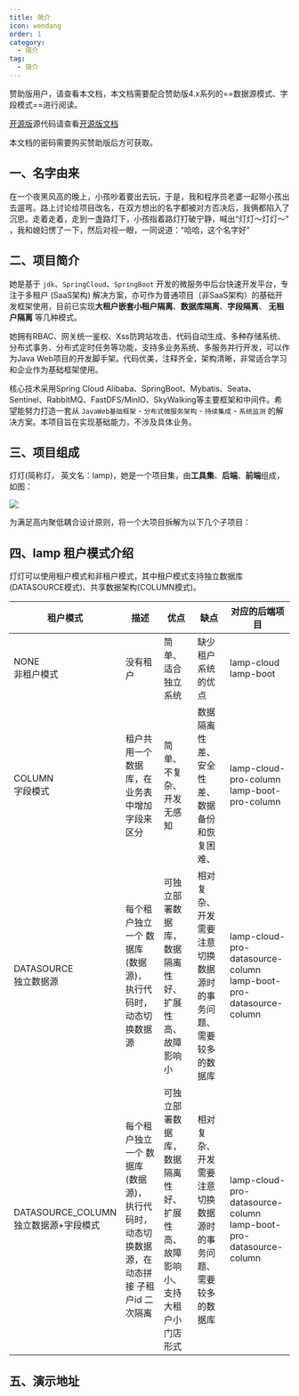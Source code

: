```yaml
---
title: 简介
icon: wendang
order: 1
category:
  - 简介 
tag:
  - 简介
---
```


赞助版用户，请查看本文档，本文档需要配合赞助版4.x系列的==数据源模式、字段模式==进行阅读。

[开源版](https://gitee.com/dromara/lamp-cloud)源代码请查看[开源版文档](/opendoc/简介)

本文档的密码需要购买赞助版后方可获取。

## 一、名字由来

在一个夜黑风高的晚上，小孩吵着要出去玩，于是，我和程序员老婆一起带小孩出去遛弯。路上讨论给项目改名，在双方想出的名字都被对方否决后，我俩都陷入了沉思。走着走着，走到一盏路灯下，小孩指着路灯打破宁静，喊出“灯灯～灯灯～” ，我和媳妇愣了一下，然后对视一眼，一同说道：“哈哈，这个名字好”

## 二、项目简介

她是基于 `jdk`、`SpringCloud`、`SpringBoot` 开发的微服务中后台快速开发平台，专注于多租户 (SaaS架构) 解决方案，亦可作为普通项目（非SaaS架构）的基础开发框架使用，目前已实现**大租户嵌套小租户隔离**、**数据库隔离**、**字段隔离**、 **无租户隔离** 等几种模式。

她拥有RBAC、网关统一鉴权、Xss防跨站攻击、代码自动生成、多种存储系统、分布式事务、分布式定时任务等功能，支持多业务系统、多服务并行开发，可以作为Java Web项目的开发脚手架。代码优美，注释齐全，架构清晰，非常适合学习和企业作为基础框架使用。

核心技术采用Spring Cloud Alibaba、SpringBoot、Mybatis、Seata、Sentinel、RabbitMQ、FastDFS/MinIO、SkyWalking等主要框架和中间件。希望能努力打造一套从 `JavaWeb基础框架` - `分布式微服务架构` - `持续集成` - `系统监测` 的解决方案。本项目旨在实现基础能力，不涉及具体业务。



## 三、项目组成

灯灯(简称灯， 英文名：lamp)，她是一个项目集，由**工具集**、**后端**、**前端**组成，如图：

![](/images/global/4.x项目关系图.png)

为满足高内聚低耦合设计原则，将一个大项目拆解为以下几个子项目：

<!-- @include: ./项目地址.snippet.md -->



## 四、lamp 租户模式介绍

灯灯可以使用租户模式和非租户模式，其中租户模式支持独立数据库(DATASOURCE模式)、共享数据架构(COLUMN模式)。

| 租户模式                                  | 描述                                                         | 优点                                                         | 缺点                                                         | 对应的后端项目                                               |
| ----------------------------------------- | ------------------------------------------------------------ | ------------------------------------------------------------ | ------------------------------------------------------------ | ------------------------------------------------------------ |
| NONE<br/>非租户模式                       | 没有租户                                                     | 简单、适合独立系统                                           | 缺少租户系统的优点                                           | lamp-cloud<br/>lamp-boot |
| COLUMN<br/>字段模式                       | 租户共用一个数据库，在业务表中增加字段来区分                 | 简单、不复杂、开发无感知                                     | 数据隔离性差、安全性差、数据备份和恢复困难、                 | lamp-cloud-pro-column<br/>lamp-boot-pro-column               |
| DATASOURCE<br/>独立数据源                 | 每个租户独立一个 数据库(数据源)，执行代码时，动态切换数据源  | 可独立部署数据库，数据隔离性好、扩展性高、故障影响小         | 相对复杂、开发需要注意切换数据源时的事务问题、需要较多的数据库 | lamp-cloud-pro-datasource-column<br/>lamp-boot-pro-datasource-column |
| DATASOURCE_COLUMN<br/>独立数据源+字段模式 | 每个租户独立一个 数据库(数据源)，执行代码时，动态切换数据源，在动态拼接 子租户id 二次隔离 | 可独立部署数据库，数据隔离性好、扩展性高、故障影响小、支持大租户小门店形式 | 相对复杂、开发需要注意切换数据源时的事务问题、需要较多的数据库 | lamp-cloud-pro-datasource-column<br/>lamp-boot-pro-datasource-column |



## 五、演示地址

<!-- @include: ./演示地址.snippet.md -->
